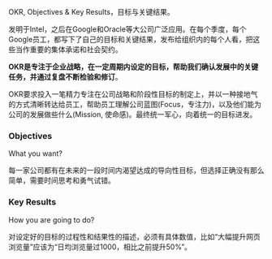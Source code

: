 OKR, Objectives & Key Results，目标与关键结果。

发明于Intel，之后在Google和Oracle等大公司广泛应用。在每个季度，每个Google员工，都写下了自己的目标和关键结果，发布给组织内的每个人看，把这些当作重要的集体承诺和社会契约。

**OKR是专注于企业战略，在一定周期内设定的目标，帮助我们确认发展中的关键任务，并通过复盘不断检验和修订**。

OKR要求投入一笔精力专注在公司战略和阶段性目标的制定上，并以一种接地气的方式清晰转达给员工，帮助员工理解公司蓝图(Focus，专注力)，以及他们能为公司的发展做些什么(Mission, 使命感)。最终统一军心，向着统一的目标进发。


### Objectives

What you want?

每一家公司都有在未来的一段时间内渴望达成的导向性目标，但选择正确没有那么简单，需要时间思考和勇气试错。


### Key Results

How you are going to do?

对设定好的目标的过程性和结果性的描述，必须有具体数值，比如“大幅提升网页浏览量”应该为“日均浏览量过1000，相比之前提升50%”。

